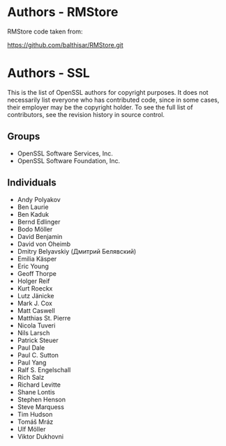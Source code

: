 Authors - RMStore
=======
RMStore code taken from:

https://github.com/balthisar/RMStore.git

Authors - SSL
=======

This is the list of OpenSSL authors for copyright purposes.
It does not necessarily list everyone who has contributed code,
since in some cases, their employer may be the copyright holder.
To see the full list of contributors, see the revision history in
source control.

Groups
------

 * OpenSSL Software Services, Inc.
 * OpenSSL Software Foundation, Inc.

Individuals
-----------

 * Andy Polyakov
 * Ben Laurie
 * Ben Kaduk
 * Bernd Edlinger
 * Bodo Möller
 * David Benjamin
 * David von Oheimb
 * Dmitry Belyavskiy (Дмитрий Белявский)
 * Emilia Käsper
 * Eric Young
 * Geoff Thorpe
 * Holger Reif
 * Kurt Roeckx
 * Lutz Jänicke
 * Mark J. Cox
 * Matt Caswell
 * Matthias St. Pierre
 * Nicola Tuveri
 * Nils Larsch
 * Patrick Steuer
 * Paul Dale
 * Paul C. Sutton
 * Paul Yang
 * Ralf S. Engelschall
 * Rich Salz
 * Richard Levitte
 * Shane Lontis
 * Stephen Henson
 * Steve Marquess
 * Tim Hudson
 * Tomáš Mráz
 * Ulf Möller
 * Viktor Dukhovni
